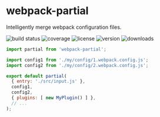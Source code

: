 # webpack-partial

Intelligently merge webpack configuration files.

![build status](http://img.shields.io/travis/izaakschroeder/webpack-partial/master.svg?style=flat)
![coverage](http://img.shields.io/coveralls/izaakschroeder/webpack-partial/master.svg?style=flat)
![license](http://img.shields.io/npm/l/webpack-partial.svg?style=flat)
![version](http://img.shields.io/npm/v/webpack-partial.svg?style=flat)
![downloads](http://img.shields.io/npm/dm/webpack-partial.svg?style=flat)

```javascript
import partial from 'webpack-partial';

import config1 from './my/config/1.webpack.config.js';
import config2 from './my/config/2.webpack.config.js';

export default partial(
  { entry: './src/input.js' },
  config1,
  config2,
  { plugins: [ new MyPlugin() ] },
  // ...
);
```

